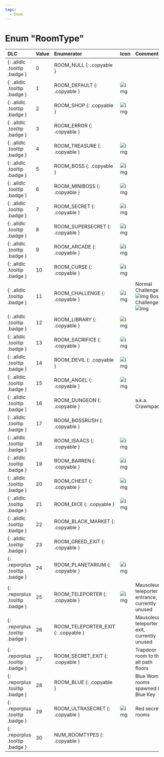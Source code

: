 ```yaml
---
tags:
  - Enum
---
```

# Enum "RoomType"
|DLC|Value|Enumerator|Icon|Comment|
|:--|:--|:--|:--|:--|
|[ ](#){: .alldlc .tooltip .badge }|0 |ROOM_NULL {: .copyable } | |  |
|[ ](#){: .alldlc .tooltip .badge }|1 |ROOM_DEFAULT {: .copyable } | ![img](../images/roomshapes/1.png) |  |
|[ ](#){: .alldlc .tooltip .badge }|2 |ROOM_SHOP {: .copyable } | ![img](../images/roomtypes/2.png) |  |
|[ ](#){: .alldlc .tooltip .badge }|3 |ROOM_ERROR {: .copyable } |  |  |
|[ ](#){: .alldlc .tooltip .badge }|4 |ROOM_TREASURE {: .copyable } | ![img](../images/roomtypes/4.png) |  |
|[ ](#){: .alldlc .tooltip .badge }|5 |ROOM_BOSS {: .copyable } | ![img](../images/roomtypes/5.png) |  |
|[ ](#){: .alldlc .tooltip .badge }|6 |ROOM_MINIBOSS {: .copyable } | ![img](../images/roomtypes/6.png) |  |
|[ ](#){: .alldlc .tooltip .badge }|7 |ROOM_SECRET {: .copyable } | ![img](../images/roomtypes/7.png) |  |
|[ ](#){: .alldlc .tooltip .badge }|8 |ROOM_SUPERSECRET {: .copyable } | ![img](../images/roomtypes/8.png) |  |
|[ ](#){: .alldlc .tooltip .badge }|9 |ROOM_ARCADE {: .copyable } | ![img](../images/roomtypes/9.png) |  |
|[ ](#){: .alldlc .tooltip .badge }|10 |ROOM_CURSE {: .copyable } | ![img](../images/roomtypes/10.png) |  |
|[ ](#){: .alldlc .tooltip .badge }|11 |ROOM_CHALLENGE {: .copyable } | ![img](../images/roomtypes/11.png) | Normal Challenge: ![img](../images/roomtypes/11.png) Boss Challenge: ![img](../images/roomtypes/17.png) |
|[ ](#){: .alldlc .tooltip .badge }|12 |ROOM_LIBRARY {: .copyable } | ![img](../images/roomtypes/12.png) |  |
|[ ](#){: .alldlc .tooltip .badge }|13 |ROOM_SACRIFICE {: .copyable } | ![img](../images/roomtypes/13.png) |  |
|[ ](#){: .alldlc .tooltip .badge }|14 |ROOM_DEVIL {: .copyable } | ![img](../images/roomtypes/14.png) | |
|[ ](#){: .alldlc .tooltip .badge }|15 |ROOM_ANGEL {: .copyable } | ![img](../images/roomtypes/15.png) |  |
|[ ](#){: .alldlc .tooltip .badge }|16 |ROOM_DUNGEON {: .copyable } |  | a.k.a. Crawlspaces |
|[ ](#){: .alldlc .tooltip .badge }|17 |ROOM_BOSSRUSH {: .copyable } |  |  |
|[ ](#){: .alldlc .tooltip .badge }|18 |ROOM_ISAACS {: .copyable } | ![img](../images/roomtypes/18.png) |  |
|[ ](#){: .alldlc .tooltip .badge }|19 |ROOM_BARREN {: .copyable } | ![img](../images/roomtypes/19.png) |  |
|[ ](#){: .alldlc .tooltip .badge }|20 |ROOM_CHEST {: .copyable } | ![img](../images/roomtypes/20.png) |  |
|[ ](#){: .alldlc .tooltip .badge }|21 |ROOM_DICE {: .copyable } | ![img](../images/roomtypes/21.png) |  |
|[ ](#){: .alldlc .tooltip .badge }|22 |ROOM_BLACK_MARKET {: .copyable } |  |  |
|[ ](#){: .alldlc .tooltip .badge }|23 |ROOM_GREED_EXIT {: .copyable } |  |  |
|[ ](#){: .reporplus .tooltip .badge }|24 |ROOM_PLANETARIUM {: .copyable } | ![img](../images/roomtypes/24.png) |  |
|[ ](#){: .reporplus .tooltip .badge }|25 |ROOM_TELEPORTER {: .copyable } | ![img](../images/roomtypes/25.png) | Mausoleum teleporter entrance, currently unused |
|[ ](#){: .reporplus .tooltip .badge }|26 |ROOM_TELEPORTER_EXIT {: .copyable } |  | Mausoleum teleporter exit, currently unused |
|[ ](#){: .reporplus .tooltip .badge }|27 |ROOM_SECRET_EXIT {: .copyable } |  | Trapdoor room to the alt path floors |
|[ ](#){: .reporplus .tooltip .badge }|28 |ROOM_BLUE {: .copyable } |  | Blue Womb rooms spawned by Blue Key |
|[ ](#){: .reporplus .tooltip .badge }|29 |ROOM_ULTRASECRET {: .copyable } | ![img](../images/roomtypes/29.png) | Red secret rooms |
|[ ](#){: .reporplus .tooltip .badge }|30 |NUM_ROOMTYPES {: .copyable } |  |  |
